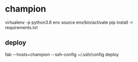 # champion

virtualenv -p python3.6 env
source env/bin/activate
pip install -r requirements.txt

## deploy

fab --hosts=champion --ssh-config ~/.ssh/config deploy
